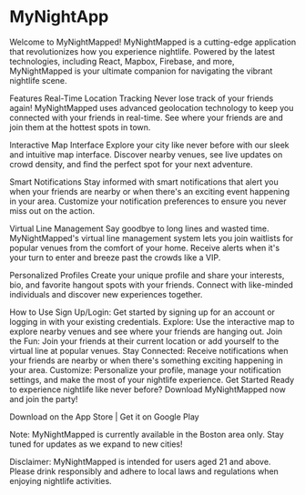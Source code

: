 # MyNightApp

Welcome to MyNightMapped!
MyNightMapped is a cutting-edge application that revolutionizes how you experience nightlife. Powered by the latest technologies, including React, Mapbox, Firebase, and more, MyNightMapped is your ultimate companion for navigating the vibrant nightlife scene.

Features
Real-Time Location Tracking
Never lose track of your friends again! MyNightMapped uses advanced geolocation technology to keep you connected with your friends in real-time. See where your friends are and join them at the hottest spots in town.

Interactive Map Interface
Explore your city like never before with our sleek and intuitive map interface. Discover nearby venues, see live updates on crowd density, and find the perfect spot for your next adventure.

Smart Notifications
Stay informed with smart notifications that alert you when your friends are nearby or when there's an exciting event happening in your area. Customize your notification preferences to ensure you never miss out on the action.

Virtual Line Management
Say goodbye to long lines and wasted time. MyNightMapped's virtual line management system lets you join waitlists for popular venues from the comfort of your home. Receive alerts when it's your turn to enter and breeze past the crowds like a VIP.

Personalized Profiles
Create your unique profile and share your interests, bio, and favorite hangout spots with your friends. Connect with like-minded individuals and discover new experiences together.

How to Use
Sign Up/Login: Get started by signing up for an account or logging in with your existing credentials.
Explore: Use the interactive map to explore nearby venues and see where your friends are hanging out.
Join the Fun: Join your friends at their current location or add yourself to the virtual line at popular venues.
Stay Connected: Receive notifications when your friends are nearby or when there's something exciting happening in your area.
Customize: Personalize your profile, manage your notification settings, and make the most of your nightlife experience.
Get Started
Ready to experience nightlife like never before? Download MyNightMapped now and join the party!

Download on the App Store | Get it on Google Play

Note: MyNightMapped is currently available in the Boston area only. Stay tuned for updates as we expand to new cities!

Disclaimer: MyNightMapped is intended for users aged 21 and above. Please drink responsibly and adhere to local laws and regulations when enjoying nightlife activities.
